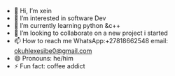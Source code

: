 - 👋 Hi, I’m xein
- 👀 I’m interested in software Dev
- 🌱 I’m currently learning python &c++
- 💞️ I’m looking to collaborate on a new project i started
- 📫 How to reach me
  WhatsApp:+27818662548
  email: okuhlexesibe0@gmail.com
- 😄 Pronouns: he/him
- ⚡ Fun fact: coffee addict 

<!---
XeinWithaZ/XeinWithaZ is a ✨ special ✨ repository because its `README.md` (this file) appears on your GitHub profile.
You can click the Preview link to take a look at your changes.
--->

